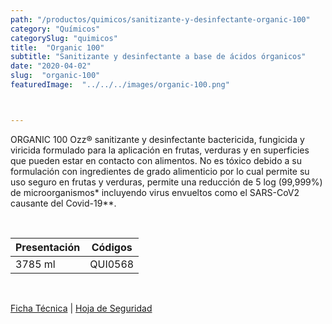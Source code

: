 ```yaml
---
path: "/productos/quimicos/sanitizante-y-desinfectante-organic-100"
category: "Químicos"
categorySlug: "quimicos"
title:  "Organic 100"
subtitle: "Sanitizante y desinfectante a base de ácidos órganicos"
date: "2020-04-02"
slug:  "organic-100"
featuredImage:  "../../../images/organic-100.png"



---
```

ORGANIC 100 Ozz® sanitizante y desinfectante bactericida, fungicida y viricida formulado para la aplicación en frutas, verduras y en superficies que pueden estar en contacto con alimentos. No es tóxico debido a su formulación con ingredientes de grado alimenticio por lo cual permite su uso seguro en frutas y verduras, permite una reducción de 5 log (99,999%) de microorganismos* incluyendo virus envueltos como el SARS-CoV2 causante del Covid-19**.

<br>
<table class="min-w-full md:min-w-0 divide-y-0 divide-gray-200">
          <thead class=" bg-white">
            <tr>
              <th scope="col" class="px-6 text-center text-xs font-medium text-blue-500 uppercase tracking-wider">
                Presentación
              </th>
              <th scope="col" class="px-6 py-3 text-center text-xs font-medium text-blue-500 uppercase tracking-wider">
                Códigos
              </th>
            </tr>
          </thead>
          <tbody>
            <tr class="bg-gray-400">
              <td class="px-6 py-4 whitespace-nowrap text-sm text-gray-700 text-center">
              3785 ml
              </td>
              <td class="px-6 py-4 whitespace-nowrap text-sm text-gray-700 text-center">
              QUI0568
              </td>
            </tr>
          </tbody>
        </table>
        <br>

 <a href="../../../files/FT-organic-100.pdf" target="_blank" rel="noopener">Ficha Técnica</a> |
 <a href="../../../files/MSDS-organic-100.pdf" target="_blank" rel="noopener">Hoja de Seguridad</a>
